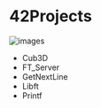 # 42Projects

![images](https://github.com/user-attachments/assets/fa67e2d2-69e4-404d-b004-33a918884ee8)

- Cub3D
- FT_Server
- GetNextLine
- Libft
- Printf
